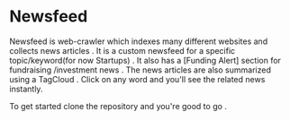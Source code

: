 # Newsfeed
Newsfeed is web-crawler which indexes many different websites and collects news articles . 
It is a custom newsfeed for a specific topic/keyword(for now Startups) . 
It also has a [Funding Alert] section for fundraising /investment news .
The news articles are also summarized using a TagCloud .
Click on any word and you'll see the related news instantly. 

To get started clone the repository and you're good to go .

